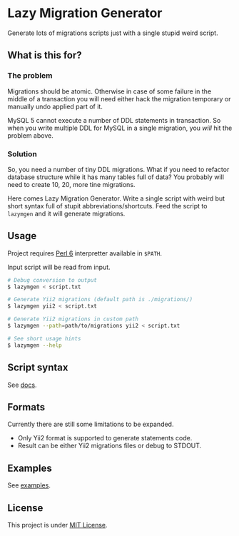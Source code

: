 Lazy Migration Generator
========================

Generate lots of migrations scripts just with a single stupid weird script.

What is this for?
-----------------

### The problem

Migrations should be atomic. Otherwise in case of some failure in the middle of
a transaction you will need either hack the migration temporary or manually
undo applied part of it.

MySQL 5 cannot execute a number of DDL statements in transaction. So when you
write multiple DDL for MySQL in a single migration, you _will_ hit the problem
above.

### Solution

So, you need a number of tiny DDL migrations. What if you need to refactor
database structure while it has many tables full of data? You probably will need
to create 10, 20, more tine migrations.

Here comes Lazy Migration Generator. Write a single script with weird but short
syntax full of stupit abbreviations/shortcuts. Feed the script to `lazymgen` and
it will generate migrations.


Usage
-----

Project requires [Perl 6](perl6) interpretter available in `$PATH`.

Input script will be read from input.

```sh
# Debug conversion to output
$ lazymgen < script.txt

# Generate Yii2 migrations (default path is ./migrations/)
$ lazymgen yii2 < script.txt

# Generate Yii2 migrations in custom path
$ lazymgen --path=path/to/migrations yii2 < script.txt

# See short usage hints
$ lazymgen --help
```


Script syntax
-------------

See [docs](./docs/syntax.md).


Formats
-------

Currently there are still some limitations to be expanded.

*   Only Yii2 format is supported to generate statements code.
*   Result can be either Yii2 migrations files or debug to STDOUT.


Examples
--------

See [examples](./examples/).


License
-------

This project is under [MIT License][mit].


[mit]: https://opensource.org/licenses/MIT
[perl6]: https://perl6.org/
